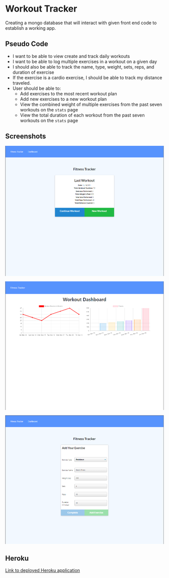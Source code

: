 # Workout Tracker

Creating a mongo database that will interact with given front end code to establish a working app.

## Pseudo Code

* I want to be able to view create and track daily workouts
* I want to be able to log multiple exercises in a workout on a given day
* I should also be able to track the name, type, weight, sets, reps, and duration of exercise
* If the exercise is a cardio exercise, I should be able to track my distance traveled.
* User should be able to:
  * Add exercises to the most recent workout plan
  * Add new exercises to a new workout plan
  * View the combined weight of multiple exercises from the past seven workouts on the `stats` page
  * View the total duration of each workout from the past seven workouts on the `stats` page

## Screenshots

![Sample1](./assets/port_16_screenshot_1.png)

![Sample2](./assets/port_16_screenshot_2.png)

![Sample3](./assets/port_16_screenshot_3.png)

## Heroku

[Link to deployed Heroku application](https://damp-springs-41531.herokuapp.com/)
